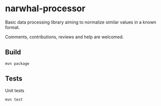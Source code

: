 narwhal-processor
=================

Basic data processing library aiming to normalize similar values ​​in a known format.

Comments, contributions, reviews and help are welcomed.

Build
-----
```
mvn package
```

Tests
-----
Unit tests
```
mvn test
```